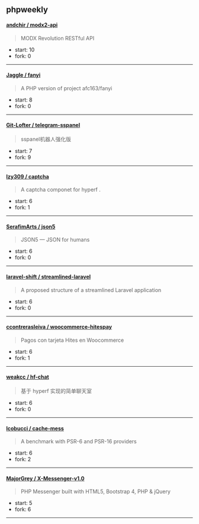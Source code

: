 ## phpweekly

#### [andchir / modx2-api](https://github.com/andchir/modx2-api)

> MODX Revolution RESTful API

+ start: 10
+ fork: 0

----


#### [Jaggle / fanyi](https://github.com/Jaggle/fanyi)

> A PHP version of project afc163/fanyi

+ start: 8
+ fork: 0

----


#### [Git-Lofter / telegram-sspanel](https://github.com/Git-Lofter/telegram-sspanel)

> sspanel机器人强化版

+ start: 7
+ fork: 9

----


#### [lzy309 / captcha](https://github.com/lzy309/captcha)

> A captcha componet for hyperf .

+ start: 6
+ fork: 1

----


#### [SerafimArts / json5](https://github.com/SerafimArts/json5)

> JSON5 — JSON for humans

+ start: 6
+ fork: 0

----


#### [laravel-shift / streamlined-laravel](https://github.com/laravel-shift/streamlined-laravel)

> A proposed structure of a streamlined Laravel application

+ start: 6
+ fork: 0

----


#### [ccontrerasleiva / woocommerce-hitespay](https://github.com/ccontrerasleiva/woocommerce-hitespay)

> Pagos con tarjeta Hites en Woocommerce

+ start: 6
+ fork: 1

----


#### [weakcc / hf-chat](https://github.com/weakcc/hf-chat)

> 基于 hyperf 实现的简单聊天室

+ start: 6
+ fork: 0

----


#### [lcobucci / cache-mess](https://github.com/lcobucci/cache-mess)

> A benchmark with PSR-6 and PSR-16 providers

+ start: 6
+ fork: 2

----


#### [MajorGrey / X-Messenger-v1.0](https://github.com/MajorGrey/X-Messenger-v1.0)

> PHP Messenger built with HTML5, Bootstrap 4, PHP & jQuery

+ start: 5
+ fork: 6

----

